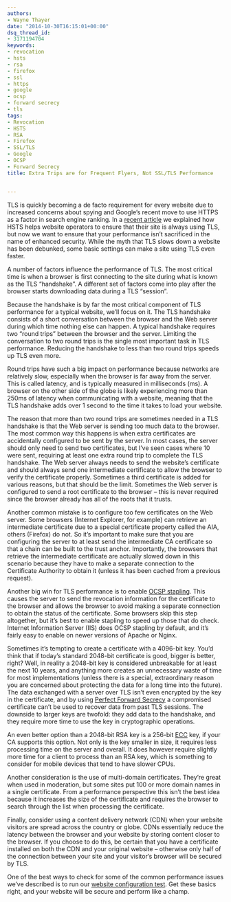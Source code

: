 ```yaml
---
authors:
- Wayne Thayer
date: "2014-10-30T16:15:01+00:00"
dsq_thread_id:
- 3171194704
keywords:
- revocation
- hsts
- rsa
- firefox
- ssl
- https
- google
- ocsp
- forward secrecy
- tls
tags:
- Revocation
- HSTS
- RSA
- Firefox
- SSL/TLS
- Google
- OCSP
- Forward Secrecy
title: Extra Trips are for Frequent Flyers, Not SSL/TLS Performance


---
```

TLS is quickly becoming a de facto requirement for every website due to increased concerns about spying and Google’s recent move to use HTTPS as a factor in search engine ranking. In a [recent article][1] we explained how HSTS helps website operators to ensure that their site is always using TLS, but now we want to ensure that your performance isn’t sacrificed in the name of enhanced security. While the myth that TLS slows down a website has been debunked, some basic settings can make a site using TLS even faster.

A number of factors influence the performance of TLS. The most critical time is when a browser is first connecting to the site during what is known as the TLS “handshake”. A different set of factors come into play after the browser starts downloading data during a TLS “session”.

Because the handshake is by far the most critical component of TLS performance for a typical website, we’ll focus on it. The TLS handshake consists of a short conversation between the browser and the Web server during which time nothing else can happen. A typical handshake requires two “round trips” between the browser and the server. Limiting the conversation to two round trips is the single most important task in TLS performance. Reducing the handshake to less than two round trips speeds up TLS even more.

Round trips have such a big impact on performance because networks are relatively slow, especially when the browser is far away from the server. This is called latency, and is typically measured in milliseconds (ms). A browser on the other side of the globe is likely experiencing more than 250ms of latency when communicating with a website, meaning that the TLS handshake adds over 1 second to the time it takes to load your website.

The reason that more than two round trips are sometimes needed in a TLS handshake is that the Web server is sending too much data to the browser. The most common way this happens is when extra certificates are accidentally configured to be sent by the server. In most cases, the server should only need to send two certificates, but I’ve seen cases where 10 were sent, requiring at least one extra round trip to complete the TLS handshake. The Web server always needs to send the website’s certificate and should always send one intermediate certificate to allow the browser to verify the certificate properly. Sometimes a third certificate is added for various reasons, but that should be the limit. Sometimes the Web server is configured to send a root certificate to the browser – this is never required since the browser already has all of the roots that it trusts.

Another common mistake is to configure too few certificates on the Web server. Some browsers (Internet Explorer, for example) can retrieve an intermediate certificate due to a special certificate property called the AIA, others (Firefox) do not. So it’s important to make sure that you are configuring the server to at least send the intermediate CA certificate so that a chain can be built to the trust anchor. Importantly, the browsers that retrieve the intermediate certificate are actually slowed down in this scenario because they have to make a separate connection to the Certificate Authority to obtain it (unless it has been cached from a previous request).

Another big win for TLS performance is to enable [OCSP stapling][2]. This causes the server to send the revocation information for the certificate to the browser and allows the browser to avoid making a separate connection to obtain the status of the certificate. Some browsers skip this step altogether, but it’s best to enable stapling to speed up those that do check. Internet Information Server (IIS) does OCSP stapling by default, and it’s fairly easy to enable on newer versions of Apache or Nginx.

Sometimes it’s tempting to create a certificate with a 4096-bit key. You’d think that if today’s standard 2048-bit certificate is good, bigger is better, right? Well, in reality a 2048-bit key is considered unbreakable for at least the next 10 years, and anything more creates an unnecessary waste of time for most implementations (unless there is a special, extraordinary reason you are concerned about protecting the data for a long time into the future). The data exchanged with a server over TLS isn’t even encrypted by the key in the certificate, and by using [Perfect Forward Secrecy][3] a compromised certificate can’t be used to recover data from past TLS sessions. The downside to larger keys are twofold: they add data to the handshake, and they require more time to use the key in cryptographic operations.

An even better option than a 2048-bit RSA key is a 256-bit [ECC][4] key, if your CA supports this option. Not only is the key smaller in size, it requires less processing time on the server and overall. It does however require slightly more time for a client to process than an RSA key, which is something to consider for mobile devices that tend to have slower CPUs.

Another consideration is the use of multi-domain certificates. They’re great when used in moderation, but some sites put 100 or more domain names in a single certificate. From a performance perspective this isn’t the best idea because it increases the size of the certificate and requires the browser to search through the list when processing the certificate.

Finally, consider using a content delivery network (CDN) when your website visitors are spread across the country or globe. CDNs essentially reduce the latency between the browser and your website by storing content closer to the browser. If you choose to do this, be certain that you have a certificate installed on both the CDN and your original website – otherwise only half of the connection between your site and your visitor’s browser will be secured by TLS.

One of the best ways to check for some of the common performance issues we’ve described is to run our [website configuration test][5]. Get these basics right, and your website will be secure and perform like a champ.

 [1]: https://casecurity.org/2014/10/08/secure-your-website-with-hsts/
 [2]: https://casecurity.org/2013/02/14/ocsp-stapling-improved-performance-and-security-a-win-win/
 [3]: https://casecurity.org/2014/04/11/perfect-forward-secrecy/
 [4]: https://casecurity.org/2014/06/10/benefits-of-elliptic-curve-cryptography/
 [5]: https://casecurity.ssllabs.com/